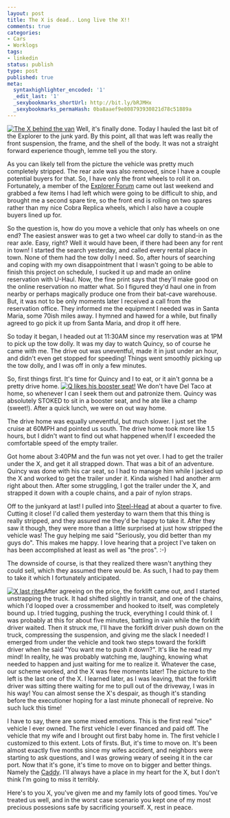 ```yaml
---
layout: post
title: The X is dead.. Long live the X!!
comments: true
categories:
- Cars
- Worklogs
tags:
- linkedin
status: publish
type: post
published: true
meta:
  syntaxhighlighter_encoded: '1'
  _edit_last: '1'
  _sexybookmarks_shortUrl: http://bit.ly/bRJMHx
  _sexybookmarks_permaHash: 0ba8aaef9e808793930821d78c51889a
---
```

<p><a href="http://www.flickr.com/photos/rgeyer/3885537837/"><img src="http://farm3.static.flickr.com/2447/3885537837_5c7f7db8fb_m.jpg" class="alignright" alt="The X behind the van" /></a>
Well, it's finally done.  Today I hauled the last bit of the Explorer to the junk yard.  By this point, all that was left was really the front suspension, the frame, and the shell of the body.  It was not a straight forward experience though, lemme tell you the story.</p>

<p>As you can likely tell from the picture the vehicle was pretty much completely stripped.  The rear axle was also removed, since I have a couple potential buyers for that.  So, I have only the front wheels to roll it on.  Fortunately, a member of the <a href="http://www.explorerforum.com">Explorer Forum</a> came out last weekend and grabbed a few items I had left which were going to be difficult to ship, and brought me a second spare tire, so the front end is rolling on two spares rather than my nice Cobra Replica wheels, which I also have a couple buyers lined up for.</p>

<p>So the question is, how do you move a vehicle that only has wheels on one end?  The easiest answer was to get a two wheel car dolly to stand-in as the rear axle.  Easy, right?  Well it would have been, if there had been any for rent in town!  I started the search yesterday, and called every rental place in town.  None of them had the tow dolly I need.  So, after hours of searching and coping with my own disappointment that I wasn't going to be able to finish this project on schedule, I sucked it up and made an online reservation with U-Haul.  Now, the fine print says that they'll make good on the online reservation no matter what.  So I figured they'd haul one in from nearby or perhaps magically produce one from their bat-cave warehouse.  But, it was not to be only moments later I received a call from the reservation office.  They informed me the equipment I needed was in Santa Maria, some 70ish miles away.  I hymned and hawed for a while, but finally agreed to go pick it up from Santa Maria, and drop it off here.</p>

<p>So today it began, I headed out at 11:30AM since my reservation was at 1PM to pick up the tow dolly.  It was my day to watch Quincy, so of course he came with me.  The drive out was uneventful, made it in just under an hour, and didn't even get stopped for speeding!  Things went smoothly picking up the tow dolly, and I was off in only a few minutes.</p>

<p>So, first things first.  It's time for Quincy and I to eat, or it ain't gonna be a pretty drive home.  <a href="http://www.flickr.com/photos/rgeyer/3884613841/"><img src="http://farm3.static.flickr.com/2675/3884613841_28283a4bbf_m.jpg" alt="Q likes his booster seat!" class="alignleft" /></a>  We don't have Del Taco at home, so whenever I can I seek them out and patronize them.  Quincy was absolutely STOKED to sit in a booster seat, and he ate like a champ (sweet!).  After a quick lunch, we were on out way home.</p>

<p>The drive home was equally uneventful, but much slower.  I just set the cruise at 60MPH and pointed us south.  The drive home took more like 1.5 hours, but I didn't want to find out what happened when/if I exceeded the comfortable speed of the empty trailer.</p>

<p>Got home about 3:40PM and the fun was not yet over.  I had to get the trailer under the X, and get it all strapped down.  That was a bit of an adventure.  Quincy was done with his car seat, so I had to manage him while I jacked up the X and worked to get the trailer under it.  Kinda wished I had another arm right about then.  After some struggling, I got the trailer under the X, and strapped it down with a couple chains, and a pair of nylon straps.</p>

<p>Off to the junkyard at last!  I pulled into <a href="http://www.steel-head.com/">Steel-Head</a> at about a quarter to five.  Cutting it close!  I'd called them yesterday to warn them that this thing is really stripped, and they assured me they'd be happy to take it.  After they saw it though, they were more than a little surprised at just how stripped the vehicle was!  The guy helping me said "Seriously, you did better than my guys do".  This makes me happy.  I love hearing that a project I've taken on has been accomplished at least as well as "the pros".  :-)</p>

<p>The downside of course, is that they realized there wasn't anything they could sell, which they assumed there would be.  As such, I had to pay them to take it which I fortunately anticipated.</p>

<p><a href="http://www.flickr.com/photos/rgeyer/3885546261"><img src="http://farm3.static.flickr.com/2605/3885546261_5b17c38a78_m.jpg" alt="X last rites" class="alignleft" /></a>After agreeing on the price, the forklift came out, and I started unstrapping the truck.  It had shifted slightly in transit, and one of the chains, which I'd looped over a crossmember and hooked to itself, was completely bound up.  I tried tugging, pushing the truck, everything I could think of.  I was probably at this for about five minutes, battling in vain while the forklift driver waited.  Then it struck me, I'll have the forklift driver push down on the truck, compressing the suspension, and giving me the slack I needed!  I emerged from under the vehicle and took two steps toward the forklift driver when he said "You want me to push it down?".  It's like he read my mind!  In reality, he was probably watching me, laughing, knowing what needed to happen and just waiting for me to realize it.  Whatever the case, our scheme worked, and the X was free moments later!  The picture to the left is the last one of the X.  I learned later, as I was leaving, that the forklift driver was sitting there waiting for me to pull out of the driveway, I was in his way!  You can almost sense the X's despair, as though it's standing before the executioner hoping for a last minute phonecall of repreive.  No such luck this time!</p>

<p>I have to say, there are some mixed emotions.  This is the first real "nice" vehicle I ever owned.  The first vehicle I ever financed and paid off.  The vehicle that my wife and I brought out first baby home in.  The first vehicle I customized to this extent.  Lots of firsts.  But, it's time to move on.  It's been almost exactly five months since my wifes accident, and neighbors were starting to ask questions, and I was growing weary of seeing it in the car port.  Now that it's gone, it's time to move on to bigger and better things.  Namely the <a href="http://www.nslms.com/category/1967-cadillac-sedan-deville/">Caddy</a>.  I'll always have a place in my heart for the X, but I don't think I'm going to miss it terribly.</p>

<p>Here's to you X, you've given me and my family lots of good times.  You've treated us well, and in the worst case scenario you kept one of my most precious possesions safe by sacrificing yourself.  X, rest in peace.</p>
